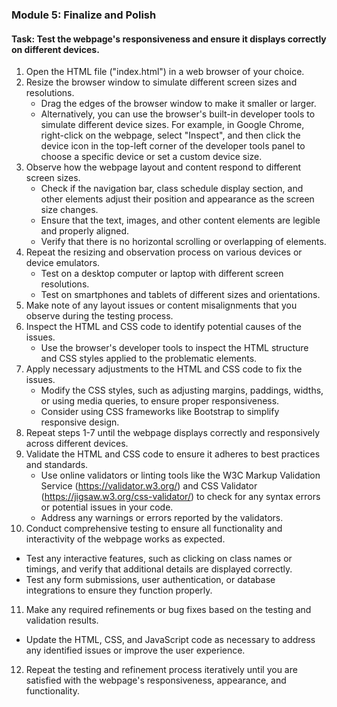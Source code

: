 

### Module 5: Finalize and Polish

#### Task: Test the webpage's responsiveness and ensure it displays correctly on different devices.

1. Open the HTML file ("index.html") in a web browser of your choice.
2. Resize the browser window to simulate different screen sizes and resolutions.
   - Drag the edges of the browser window to make it smaller or larger.
   - Alternatively, you can use the browser's built-in developer tools to simulate different device sizes. For example, in Google Chrome, right-click on the webpage, select "Inspect", and then click the device icon in the top-left corner of the developer tools panel to choose a specific device or set a custom device size.
3. Observe how the webpage layout and content respond to different screen sizes.
   - Check if the navigation bar, class schedule display section, and other elements adjust their position and appearance as the screen size changes.
   - Ensure that the text, images, and other content elements are legible and properly aligned.
   - Verify that there is no horizontal scrolling or overlapping of elements.
4. Repeat the resizing and observation process on various devices or device emulators.
   - Test on a desktop computer or laptop with different screen resolutions.
   - Test on smartphones and tablets of different sizes and orientations.
5. Make note of any layout issues or content misalignments that you observe during the testing process.
6. Inspect the HTML and CSS code to identify potential causes of the issues.
   - Use the browser's developer tools to inspect the HTML structure and CSS styles applied to the problematic elements.
7. Apply necessary adjustments to the HTML and CSS code to fix the issues.
   - Modify the CSS styles, such as adjusting margins, paddings, widths, or using media queries, to ensure proper responsiveness.
   - Consider using CSS frameworks like Bootstrap to simplify responsive design.
8. Repeat steps 1-7 until the webpage displays correctly and responsively across different devices.
9. Validate the HTML and CSS code to ensure it adheres to best practices and standards.
   - Use online validators or linting tools like the W3C Markup Validation Service (https://validator.w3.org/) and CSS Validator (https://jigsaw.w3.org/css-validator/) to check for any syntax errors or potential issues in your code.
   - Address any warnings or errors reported by the validators.
10. Conduct comprehensive testing to ensure all functionality and interactivity of the webpage works as expected.
   - Test any interactive features, such as clicking on class names or timings, and verify that additional details are displayed correctly.
   - Test any form submissions, user authentication, or database integrations to ensure they function properly.
11. Make any required refinements or bug fixes based on the testing and validation results.
   - Update the HTML, CSS, and JavaScript code as necessary to address any identified issues or improve the user experience.
12. Repeat the testing and refinement process iteratively until you are satisfied with the webpage's responsiveness, appearance, and functionality.

